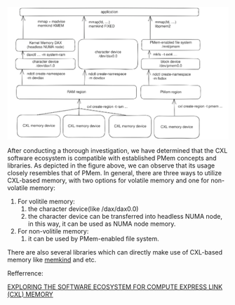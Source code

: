 
![CXL-usage](https://github.com/Tom-CaoZH/notes-pictures/blob/main/img/CXL-usage.png)

After conducting a thorough investigation, we have determined that the CXL software ecosystem is compatible with established PMem concepts and libraries. As depicted in the figure above, we can observe that its usage closely resembles that of PMem. In general, there are three ways to utilize CXL-based memory, with two options for volatile memory and one for non-volatile memory:

1. For volitile memory: 
   1. the character device(like /dax/dax0.0)
   2. the character device can be transferred into headless NUMA node, in this way, it can be used as NUMA node memory.
2. For non-volitile memory: 
   1. it can be used by PMem-enabled file system. 

There are also several libraries which can directly make use of CXL-based memory like [memkind](https://pmem.io/memkind/) and etc.

Refferrence:

[EXPLORING THE SOFTWARE ECOSYSTEM FOR COMPUTE EXPRESS LINK (CXL) MEMORY](https://pmem.io/blog/2023/05/exploring-the-software-ecosystem-for-compute-express-link-cxl-memory/)